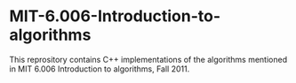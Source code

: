 # MIT-6.006-Introduction-to-algorithms
This reprository contains C++ implementations of the algorithms mentioned in MIT 6.006 Introduction to algorithms, Fall 2011. 
